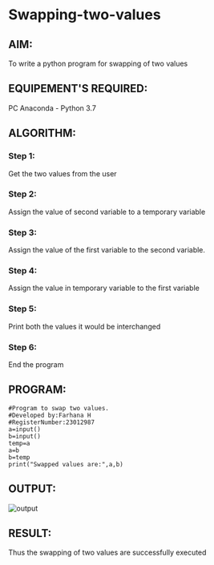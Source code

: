 # Swapping-two-values
## AIM:
To write a python program for swapping of two values
## EQUIPEMENT'S REQUIRED: 
PC
Anaconda - Python 3.7
## ALGORITHM: 
### Step 1:
Get the two values from the user
### Step 2: 
Assign the value of second variable to a temporary variable 
### Step 3: 
Assign the value of the first variable to the second variable.
### Step 4:  
Assign the value in temporary variable to the first variable
### Step 5: 
Print both the values it would be interchanged
### Step 6: 
End the program
## PROGRAM:
```
#Program to swap two values.
#Developed by:Farhana H 
#RegisterNumber:23012987
a=input()
b=input()
temp=a
a=b
b=temp
print("Swapped values are:",a,b)
```
## OUTPUT:
![output](/outputswap.png)

## RESULT:
Thus the swapping of two values are successfully executed



